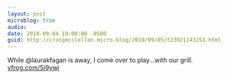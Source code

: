 ```yaml
---
layout: post
microblog: true
audio: 
date: 2010-09-04 19:00:00 -0500
guid: http://craigmcclellan.micro.blog/2010/09/05/t23021143253.html
---
```

While @laurakfagan is away, I come over to play...with our grill.  [yfrog.com/5i9ywj](http://yfrog.com/5i9ywj)
